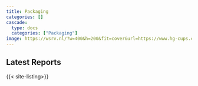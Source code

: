 ```yaml
---
title: Packaging
categories: []
cascade:
  type: docs
  categories: ["Packaging"]
image: https://wsrv.nl/?w=400&h=200&fit=cover&url=https://www.hg-cups.com/storage/media/index/index_prod03.jpg
---
```


## Latest Reports

{{< site-listing>}}